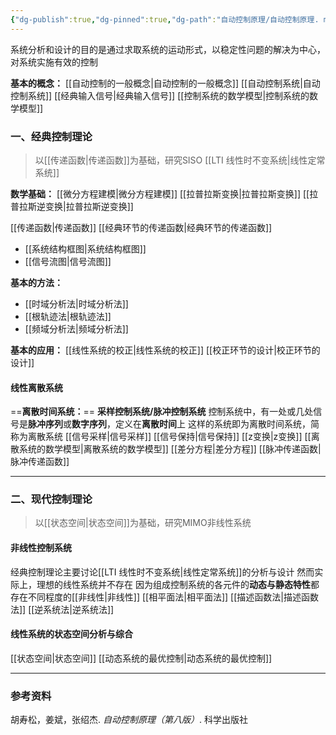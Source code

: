 ```yaml
---
{"dg-publish":true,"dg-pinned":true,"dg-path":"自动控制原理/自动控制原理. md","tags":["Subject","Control"],"permalink":"/自动控制原理/自动控制原理/","pinned":true,"dgPassFrontmatter":true,"noteIcon":"","created":"2024-05-21T15:20:28.656+08:00","updated":"2024-08-06T22:12:15.729+08:00"}
---
```


系统分析和设计的目的是通过求取系统的运动形式，以稳定性问题的解决为中心，对系统实施有效的控制

**基本的概念：**
[[自动控制的一般概念\|自动控制的一般概念]]
[[自动控制系统\|自动控制系统]]
[[经典输入信号\|经典输入信号]]
[[控制系统的数学模型\|控制系统的数学模型]]
### 一、经典控制理论
>以[[传递函数\|传递函数]]为基础，研究SISO [[LTI 线性时不变系统\|线性定常系统]]

**数学基础：**
[[微分方程建模\|微分方程建模]]
[[拉普拉斯变换\|拉普拉斯变换]]
[[拉普拉斯逆变换\|拉普拉斯逆变换]]

[[传递函数\|传递函数]]
[[经典环节的传递函数\|经典环节的传递函数]]
-  [[系统结构框图\|系统结构框图]]
-  [[信号流图\|信号流图]]

**基本的方法：**
-  [[时域分析法\|时域分析法]]
-  [[根轨迹法\|根轨迹法]]
-  [[频域分析法\|频域分析法]]

**基本的应用：**
[[线性系统的校正\|线性系统的校正]]
[[校正环节的设计\|校正环节的设计]]

#### 线性离散系统
==**离散时间系统：**==
**采样控制系统/脉冲控制系统**
控制系统中，有一处或几处信号是**脉冲序列**或**数字序列**，定义在**离散时间**上
这样的系统即为离散时间系统，简称为离散系统
[[信号采样\|信号采样]]
[[信号保持\|信号保持]]
[[z变换\|z变换]]
[[离散系统的数学模型\|离散系统的数学模型]]
[[差分方程\|差分方程]]
[[脉冲传递函数\|脉冲传递函数]]
***
### 二、现代控制理论
>以[[状态空间\|状态空间]]为基础，研究MIMO非线性系统

#### 非线性控制系统
经典控制理论主要讨论[[LTI 线性时不变系统\|线性定常系统]]的分析与设计
然而实际上，理想的线性系统并不存在
因为组成控制系统的各元件的**动态与静态特性**都存在不同程度的[[非线性\|非线性]]
[[相平面法\|相平面法]]
[[描述函数法\|描述函数法]]
[[逆系统法\|逆系统法]]


#### 线性系统的状态空间分析与综合
[[状态空间\|状态空间]]
[[动态系统的最优控制\|动态系统的最优控制]]

***
### 参考资料
胡寿松，姜斌，张绍杰. *自动控制原理（第八版）*. 科学出版社




